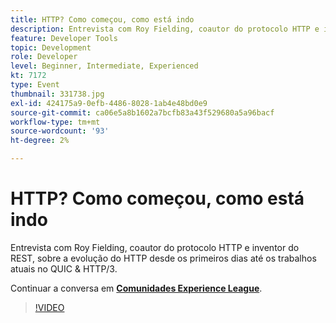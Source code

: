 ```yaml
---
title: HTTP? Como começou, como está indo
description: Entrevista com Roy Fielding, coautor do protocolo HTTP e inventor do REST, sobre a evolução do HTTP desde os primeiros dias até os trabalhos atuais no QUIC & HTTP/3. Esta sessão foi entregue como parte do evento Conteúdo do Adobe Developers Live.
feature: Developer Tools
topic: Development
role: Developer
level: Beginner, Intermediate, Experienced
kt: 7172
type: Event
thumbnail: 331738.jpg
exl-id: 424175a9-0efb-4486-8028-1ab4e48bd0e9
source-git-commit: ca06e5a8b1602a7bcfb83a43f529680a5a96bacf
workflow-type: tm+mt
source-wordcount: '93'
ht-degree: 2%

---
```


# HTTP? Como começou, como está indo

Entrevista com Roy Fielding, coautor do protocolo HTTP e inventor do REST, sobre a evolução do HTTP desde os primeiros dias até os trabalhos atuais no QUIC &amp; HTTP/3.

Continuar a conversa em **[Comunidades Experience League](http://adobe.ly/36Yd3v6)**.

>[!VIDEO](https://video.tv.adobe.com/v/331738/?quality=12&learn=on&hidetitle=true)

